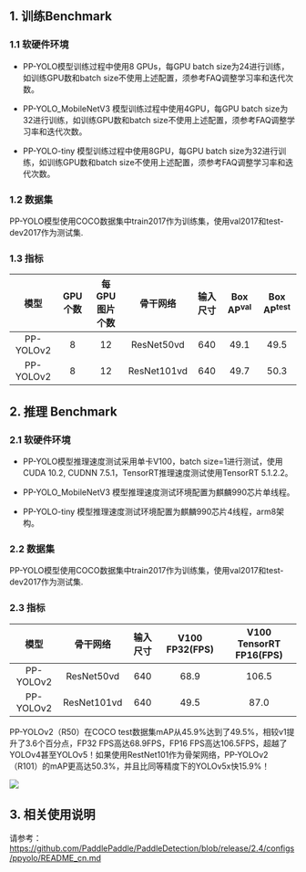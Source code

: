 ## 1. 训练Benchmark

### 1.1 软硬件环境

* PP-YOLO模型训练过程中使用8 GPUs，每GPU batch size为24进行训练，如训练GPU数和batch size不使用上述配置，须参考FAQ调整学习率和迭代次数。

* PP-YOLO_MobileNetV3 模型训练过程中使用4GPU，每GPU batch size为32进行训练，如训练GPU数和batch size不使用上述配置，须参考FAQ调整学习率和迭代次数。

* PP-YOLO-tiny 模型训练过程中使用8GPU，每GPU batch size为32进行训练，如训练GPU数和batch size不使用上述配置，须参考FAQ调整学习率和迭代次数。

### 1.2 数据集
PP-YOLO模型使用COCO数据集中train2017作为训练集，使用val2017和test-dev2017作为测试集.

### 1.3 指标

|          模型            | GPU个数 | 每GPU图片个数 |  骨干网络  | 输入尺寸 | Box AP<sup>val</sup> | Box AP<sup>test</sup> |
|:--------------------:|:-------:|:-------------:|:----------:| :-------:| :-------------: | :-------------: |
| PP-YOLOv2               |     8      |     12     | ResNet50vd |     640     |         49.1         |         49.5          |
| PP-YOLOv2               |     8      |     12     | ResNet101vd |     640     |         49.7         |         50.3          |



## 2. 推理 Benchmark

### 2.1 软硬件环境

* PP-YOLO模型推理速度测试采用单卡V100，batch size=1进行测试，使用CUDA 10.2, CUDNN 7.5.1，TensorRT推理速度测试使用TensorRT 5.1.2.2。

* PP-YOLO_MobileNetV3 模型推理速度测试环境配置为麒麟990芯片单线程。

* PP-YOLO-tiny 模型推理速度测试环境配置为麒麟990芯片4线程，arm8架构。

### 2.2 数据集
PP-YOLO模型使用COCO数据集中train2017作为训练集，使用val2017和test-dev2017作为测试集.

### 2.3 指标
|  模型 |  骨干网络  | 输入尺寸 | V100 FP32(FPS) | V100 TensorRT FP16(FPS) |
|:--------------------:|:-------:|:-------------:|:----------:| :-------:|
| PP-YOLOv2   | ResNet50vd |     640     |  68.9      |    106.5          |
| PP-YOLOv2   | ResNet101vd |     640    |  49.5      |     87.0          |

PP-YOLOv2（R50）在COCO test数据集mAP从45.9%达到了49.5%，相较v1提升了3.6个百分点，FP32 FPS高达68.9FPS，FP16 FPS高达106.5FPS，超越了YOLOv4甚至YOLOv5！如果使用RestNet101作为骨架网络，PP-YOLOv2（R101）的mAP更高达50.3%，并且比同等精度下的YOLOv5x快15.9%！




![](https://raw.githubusercontent.com/PaddlePaddle/PaddleDetection/release/2.4/docs/images/ppyolo_map_fps.png)

## 3. 相关使用说明
请参考：https://github.com/PaddlePaddle/PaddleDetection/blob/release/2.4/configs/ppyolo/README_cn.md
